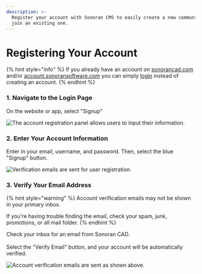```yaml
---
description: >-
  Register your account with Sonoran CMS to easily create a new community, or
  join an existing one.
---
```


# Registering Your Account

{% hint style="info" %}
If you already have an account on [sonorancad.com](https://sonorancad.com/) and/or [account.sonoransoftware.com](https://account.sonoransoftware.com) you can simply [login](https://sonorancms.com/#/login) instead of creating an account.
{% endhint %}

### 1. Navigate to the Login Page

On the website or app, select "Signup"

![The account registration panel allows users to input their information.](../../.gitbook/assets/chrome\_HkDwOtTZyO.png)

### 2. Enter Your Account Information

Enter in your email, username, and password. Then, select the blue "Signup" button.

![Verification emails are sent for user registration.](../../.gitbook/assets/chrome\_ajhonWnahF.png)

### 3. Verify Your Email Address

{% hint style="warning" %}
Account verification emails may not be shown in your primary inbox.

If you're having trouble finding the email, check your spam, junk, promotions, or all mail folder.
{% endhint %}

Check your inbox for an email from Sonoran CAD.\
\
Select the "Verify Email" button, and your account will be automatically verified.

![Account verification emails are sent as shown above.](../../.gitbook/assets/msedge\_ODRH1gJG4s.png)
